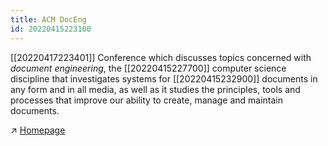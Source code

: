 ```yaml
---
title: ACM DocEng
id: 20220415223100
---
```


[[20220417223401]] Conference which discusses topics concerned with *document engineering*, the [[20220415227700]] computer science discipline that investigates systems for [[20220415232900]] documents in any form and in all media, as well as it studies the principles, tools and processes that improve our ability to create, manage and maintain documents.

↗ [Homepage](https://dl.acm.org/conference/doceng)
